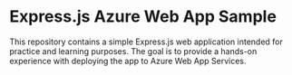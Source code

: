 # Express.js Azure Web App Sample

This repository contains a simple Express.js web application intended for practice and learning purposes. The goal is to provide a hands-on experience with deploying the app to Azure Web App Services.
